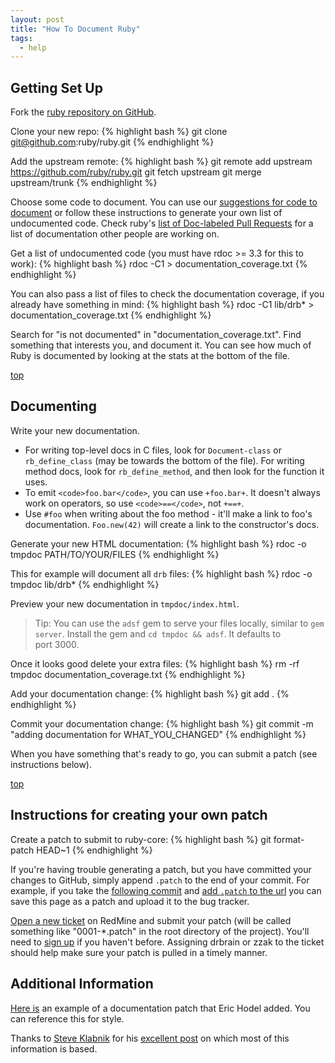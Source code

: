 ```yaml
---
layout: post
title: "How To Document Ruby"
tags:
  - help
---
```


<a name="SetUp"></a>
## Getting Set Up

Fork the [ruby repository on GitHub](https://github.com/ruby/ruby).

Clone your new repo:
{% highlight bash %}
git clone git@github.com:ruby/ruby.git
{% endhighlight %}

Add the upstream remote:
{% highlight bash %}
git remote add upstream https://github.com/ruby/ruby.git
git fetch upstream
git merge upstream/trunk
{% endhighlight %}

Choose some code to document. You can use our [suggestions for code to
document](undocumented-areas.html) or follow these instructions to generate
your own list of undocumented code. Check ruby's [list of Doc-labeled Pull
Requests](https://github.com/ruby/ruby/labels/Doc) for a list of
documentation other people are working on.

Get a list of undocumented code (you must have rdoc >= 3.3 for this to work):
{% highlight bash %}
rdoc -C1 > documentation_coverage.txt
{% endhighlight %}

You can also pass a list of files to check the documentation coverage, if you
already have something in mind:
{% highlight bash %}
rdoc -C1 lib/drb* > documentation_coverage.txt
{% endhighlight %}

Search for "is not documented" in "documentation_coverage.txt". Find something
that interests you, and document it. You can see how much of Ruby is documented
by looking at the stats at the bottom of the file.

<a name="Documenting"></a>
<a class="top" href="#">top</a>
## Documenting

Write your new documentation.

- For writing top-level docs in C files, look for `Document-class` or
  `rb_define_class` (may be towards the bottom of the file). For writing method
  docs, look for `rb_define_method`, and then look for the function it uses.
- To emit `<code>foo.bar</code>`, you can use `+foo.bar+`. It doesn't always
  work on operators, so use `<code>==</code>`, not `+==+`.
- Use `#foo` when writing about the foo method - it'll make a link to foo's
  documentation. `Foo.new(42)` will create a link to the constructor's docs.

Generate your new HTML documentation:
{% highlight bash %}
rdoc -o tmpdoc PATH/TO/YOUR/FILES
{% endhighlight %}

This for example will document all `drb` files:
{% highlight bash %}
rdoc -o tmpdoc lib/drb*
{% endhighlight %}

Preview your new documentation in `tmpdoc/index.html`.

> Tip: You can use the `adsf` gem to serve your files locally, similar to `gem
> server`.  Install the gem and `cd tmpdoc && adsf`. It defaults to
> port&nbsp;3000.

Once it looks good delete your extra files:
{% highlight bash %}
 rm -rf tmpdoc documentation_coverage.txt
{% endhighlight %}

Add your documentation change:
{% highlight bash %}
 git add .
{% endhighlight %}

Commit your documentation change:
{% highlight bash %}
git commit -m "adding documentation for WHAT_YOU_CHANGED"
{% endhighlight %}

When you have something that's ready to go, you can submit a patch (see
instructions below).

<a name="CreatePatch"></a>
<a class="top" href="#">top</a>
## Instructions for creating your own patch

Create a patch to submit to ruby-core:
{% highlight bash %}
 git format-patch HEAD~1
{% endhighlight %}  

If you're having trouble generating a patch, but you have committed your
changes to GitHub, simply append `.patch` to the end of your commit. For
example, if you take the [following
commit](https://github.com/ruby/ruby/commit/071a678a156dde974d8e470b659c89cb02b07b3b)
and [add `.patch` to the
url](https://github.com/ruby/ruby/commit/071a678a156dde974d8e470b659c89cb02b07b3b.patch)
you can save this page as a patch and upload it to the bug tracker.

[Open a new ticket](https://bugs.ruby-lang.org/projects/ruby-trunk/issues/new)
on RedMine and submit your patch (will be called something like "0001-\*.patch"
in the root directory of the project). You'll need to [sign
up](https://bugs.ruby-lang.org/account/register) if you haven't before.
Assigning drbrain or zzak to the ticket should help make sure your patch is
pulled in a timely manner.

## Additional Information

[Here
is](https://github.com/ruby/ruby/commit/071a678a156dde974d8e470b659c89cb02b07b3b)
an example of a documentation patch that Eric Hodel added. You can reference
this for style.

Thanks to [Steve Klabnik](http://steveklabnik.com/) for his [excellent
post](http://blog.steveklabnik.com/2011/05/10/contributing-to-ruby-s-documentation.html)
on which most of this information is based.
